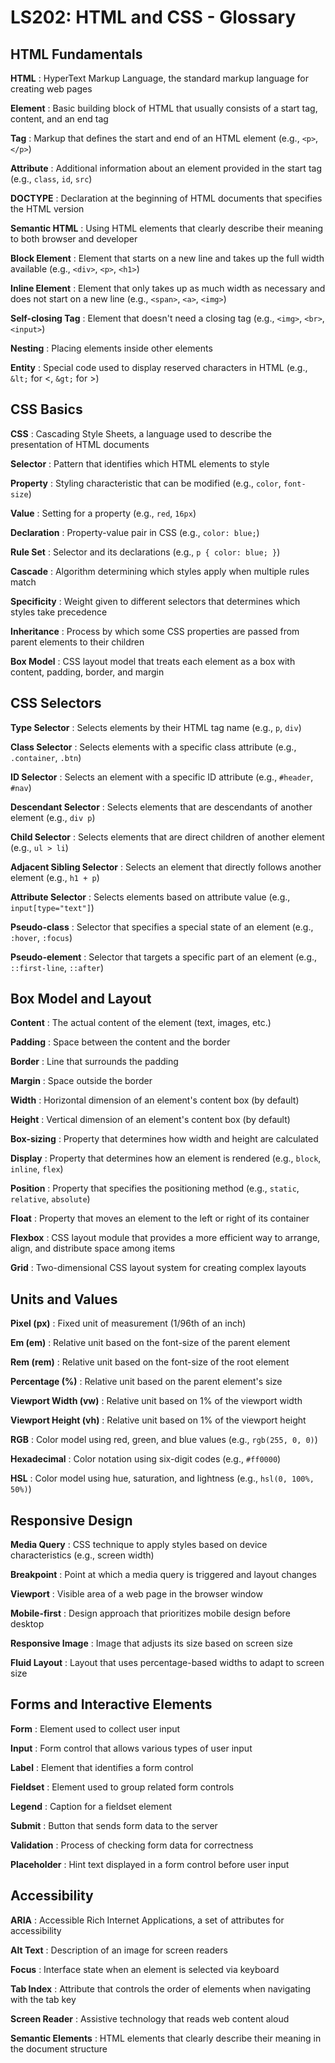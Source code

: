 # LS202: HTML and CSS - Glossary

## HTML Fundamentals

**HTML**
: HyperText Markup Language, the standard markup language for creating web pages

**Element**
: Basic building block of HTML that usually consists of a start tag, content, and an end tag

**Tag**
: Markup that defines the start and end of an HTML element (e.g., `<p>`, `</p>`)

**Attribute**
: Additional information about an element provided in the start tag (e.g., `class`, `id`, `src`)

**DOCTYPE**
: Declaration at the beginning of HTML documents that specifies the HTML version

**Semantic HTML**
: Using HTML elements that clearly describe their meaning to both browser and developer

**Block Element**
: Element that starts on a new line and takes up the full width available (e.g., `<div>`, `<p>`, `<h1>`)

**Inline Element**
: Element that only takes up as much width as necessary and does not start on a new line (e.g., `<span>`, `<a>`, `<img>`)

**Self-closing Tag**
: Element that doesn't need a closing tag (e.g., `<img>`, `<br>`, `<input>`)

**Nesting**
: Placing elements inside other elements

**Entity**
: Special code used to display reserved characters in HTML (e.g., `&lt;` for <, `&gt;` for >)

## CSS Basics

**CSS**
: Cascading Style Sheets, a language used to describe the presentation of HTML documents

**Selector**
: Pattern that identifies which HTML elements to style

**Property**
: Styling characteristic that can be modified (e.g., `color`, `font-size`)

**Value**
: Setting for a property (e.g., `red`, `16px`)

**Declaration**
: Property-value pair in CSS (e.g., `color: blue;`)

**Rule Set**
: Selector and its declarations (e.g., `p { color: blue; }`)

**Cascade**
: Algorithm determining which styles apply when multiple rules match

**Specificity**
: Weight given to different selectors that determines which styles take precedence

**Inheritance**
: Process by which some CSS properties are passed from parent elements to their children

**Box Model**
: CSS layout model that treats each element as a box with content, padding, border, and margin

## CSS Selectors

**Type Selector**
: Selects elements by their HTML tag name (e.g., `p`, `div`)

**Class Selector**
: Selects elements with a specific class attribute (e.g., `.container`, `.btn`)

**ID Selector**
: Selects an element with a specific ID attribute (e.g., `#header`, `#nav`)

**Descendant Selector**
: Selects elements that are descendants of another element (e.g., `div p`)

**Child Selector**
: Selects elements that are direct children of another element (e.g., `ul > li`)

**Adjacent Sibling Selector**
: Selects an element that directly follows another element (e.g., `h1 + p`)

**Attribute Selector**
: Selects elements based on attribute value (e.g., `input[type="text"]`)

**Pseudo-class**
: Selector that specifies a special state of an element (e.g., `:hover`, `:focus`)

**Pseudo-element**
: Selector that targets a specific part of an element (e.g., `::first-line`, `::after`)

## Box Model and Layout

**Content**
: The actual content of the element (text, images, etc.)

**Padding**
: Space between the content and the border

**Border**
: Line that surrounds the padding

**Margin**
: Space outside the border

**Width**
: Horizontal dimension of an element's content box (by default)

**Height**
: Vertical dimension of an element's content box (by default)

**Box-sizing**
: Property that determines how width and height are calculated

**Display**
: Property that determines how an element is rendered (e.g., `block`, `inline`, `flex`)

**Position**
: Property that specifies the positioning method (e.g., `static`, `relative`, `absolute`)

**Float**
: Property that moves an element to the left or right of its container

**Flexbox**
: CSS layout module that provides a more efficient way to arrange, align, and distribute space among items

**Grid**
: Two-dimensional CSS layout system for creating complex layouts

## Units and Values

**Pixel (px)**
: Fixed unit of measurement (1/96th of an inch)

**Em (em)**
: Relative unit based on the font-size of the parent element

**Rem (rem)**
: Relative unit based on the font-size of the root element

**Percentage (%)**
: Relative unit based on the parent element's size

**Viewport Width (vw)**
: Relative unit based on 1% of the viewport width

**Viewport Height (vh)**
: Relative unit based on 1% of the viewport height

**RGB**
: Color model using red, green, and blue values (e.g., `rgb(255, 0, 0)`)

**Hexadecimal**
: Color notation using six-digit codes (e.g., `#ff0000`)

**HSL**
: Color model using hue, saturation, and lightness (e.g., `hsl(0, 100%, 50%)`)

## Responsive Design

**Media Query**
: CSS technique to apply styles based on device characteristics (e.g., screen width)

**Breakpoint**
: Point at which a media query is triggered and layout changes

**Viewport**
: Visible area of a web page in the browser window

**Mobile-first**
: Design approach that prioritizes mobile design before desktop

**Responsive Image**
: Image that adjusts its size based on screen size

**Fluid Layout**
: Layout that uses percentage-based widths to adapt to screen size

## Forms and Interactive Elements

**Form**
: Element used to collect user input

**Input**
: Form control that allows various types of user input

**Label**
: Element that identifies a form control

**Fieldset**
: Element used to group related form controls

**Legend**
: Caption for a fieldset element

**Submit**
: Button that sends form data to the server

**Validation**
: Process of checking form data for correctness

**Placeholder**
: Hint text displayed in a form control before user input

## Accessibility

**ARIA**
: Accessible Rich Internet Applications, a set of attributes for accessibility

**Alt Text**
: Description of an image for screen readers

**Focus**
: Interface state when an element is selected via keyboard

**Tab Index**
: Attribute that controls the order of elements when navigating with the tab key

**Screen Reader**
: Assistive technology that reads web content aloud

**Semantic Elements**
: HTML elements that clearly describe their meaning in the document structure
